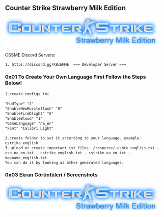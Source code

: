 ## Counter Strike Strawberry Milk Edition


![Image](photo/logo.png)

CSSME Discord Servers:

    1. https://discord.gg/KBcWMME  === Developer Server ===
    

### 0x01 To Create Your Own Language First Follow the Steps Below!

    1.create configs.ini
    
    "HudType" "2"
    "EnableNewMuzzleflash" "0"
    "EnableFireDlight" "0"
    "EnableBlood" "1"
    "GameLanguage" "na_en"
    "Font" "Calibri Light"
    
    2.create folder to set it according to your language. example: cstrike_english
    3.upload or create important txt files. /resource/-csbte_english.txt - cso_na_en.txt - cstrike_english.txt - cstrike_na_en.txt - mapname_english.txt
    You can do it by looking at other generated languages.
    

### 0x03 Ekran Görüntüleri / Screenshots

![Image](photo/logo.png)
